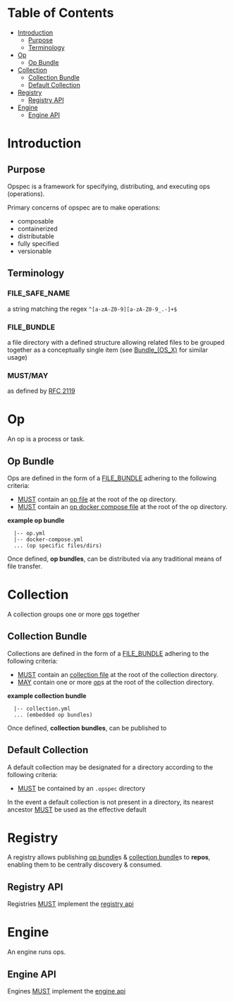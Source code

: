 # Table of Contents

- [Introduction](#introduction)
    - [Purpose](#purpose)
    - [Terminology](#terminology)
- [Op](#op)
    - [Op Bundle](#op-bundle)
- [Collection](#collection)
    - [Collection Bundle](#collection-bundle)
    - [Default Collection](#default-collection)
- [Registry](#registry)
    - [Registry API](#registry-api)
- [Engine](#engine)
    - [Engine API](#engine-api)

# Introduction

## Purpose

Opspec is a framework for specifying, distributing, and executing ops
(operations).

Primary concerns of opspec are to make operations:

- composable
- containerized
- distributable
- fully specified
- versionable

## Terminology

### FILE_SAFE_NAME

a string matching the regex `^[a-zA-Z0-9][a-zA-Z0-9_.-]+$`

### FILE_BUNDLE

a file directory with a defined structure allowing related files to be
grouped together as a conceptually single item (see <a
href="https://en.wikipedia.org/wiki/Bundle_(OS_X)">Bundle_(OS_X)</a> for
similar usage)

### MUST/MAY

as defined by [RFC 2119](https://tools.ietf.org/html/rfc2119)

# Op

An op is a process or task.


## Op Bundle

Ops are defined in the form of a [FILE_BUNDLE](#file_bundle) adhering to
the following criteria:

- [MUST](#mustmay) contain an [op file](op-file.md) at the root of the
  op directory.
- [MUST](#mustmay) contain an
  [op docker compose file](op-docker-compose-file.md) at the root of the
  op directory.

**example op bundle**  

```TEXT
  |-- op.yml
  |-- docker-compose.yml
  ... (op specific files/dirs)
```

Once defined, **op bundles**, can be distributed via any traditional
means of file transfer.

# Collection

A collection groups one or more [op](#op)s together


## Collection Bundle

Collections are defined in the form of a [FILE_BUNDLE](#file_bundle)
adhering to the following criteria:

- [MUST](#mustmay) contain an [collection file](collection-file.md) at
  the root of the collection directory.
- [MAY](#mustmay) contain one or more [op](#op)s at the root of the
  collection directory.

**example collection bundle**  

```TEXT
  |-- collection.yml
  ... (embedded op bundles)
```

Once defined, **collection bundles**, can be published to

## Default Collection

A default collection may be designated for a directory according to the
following criteria:

- [MUST](#mustmay) be contained by an `.opspec` directory

In the event a default collection is not present in a directory, its
nearest ancestor [MUST](#mustmay) be used as the effective default


# Registry

A registry allows publishing [op bundle](#op-bundle)s &
[collection bundle](#collection-bundle)s to **repos**, enabling them to
be centrally discovery & consumed.

## Registry API

Registries [MUST](#mustmay) implement the
[registry api](registry-oai_spec.yaml)


# Engine

An engine runs ops.

## Engine API

Engines [MUST](#mustmay) implement the
[engine api](engine-oai_spec.yaml)
